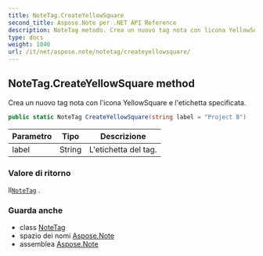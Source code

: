 ```yaml
---
title: NoteTag.CreateYellowSquare
second_title: Aspose.Note per .NET API Reference
description: NoteTag metodo. Crea un nuovo tag nota con licona YellowSquare e letichetta specificata.
type: docs
weight: 1040
url: /it/net/aspose.note/notetag/createyellowsquare/
---
```

## NoteTag.CreateYellowSquare method

Crea un nuovo tag nota con l'icona YellowSquare e l'etichetta specificata.

```csharp
public static NoteTag CreateYellowSquare(string label = "Project B")
```

| Parametro | Tipo | Descrizione |
| --- | --- | --- |
| label | String | L'etichetta del tag. |

### Valore di ritorno

Il[`NoteTag`](../) .

### Guarda anche

* class [NoteTag](../)
* spazio dei nomi [Aspose.Note](../../notetag/)
* assemblea [Aspose.Note](../../../)


